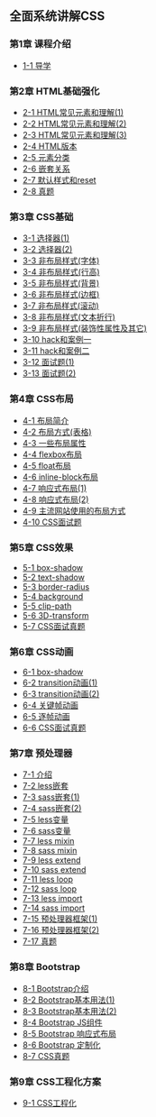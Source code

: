 ## 全面系统讲解CSS

### 第1章 课程介绍 ###
- [1-1 导学](chapter-01.md#1-1-导学)

### 第2章 HTML基础强化 ###
- [2-1 HTML常见元素和理解(1)](chapter-02.md#2-1-HTML常见元素和理解(1))
- [2-2 HTML常见元素和理解(2)](chapter-02.md#2-2-HTML常见元素和理解(2))
- [2-3 HTML常见元素和理解(3)](chapter-02.md#2-3-HTML常见元素和理解(3))
- [2-4 HTML版本](chapter-02.md#2-4-HTML版本)
- [2-5 元素分类](chapter-02.md#2-5-元素分类)
- [2-6 嵌套关系](chapter-02.md#2-6-嵌套关系)
- [2-7 默认样式和reset](chapter-02.md#2-7-默认样式和reset)
- [2-8 真题](chapter-02.md#2-8-真题)

### 第3章 CSS基础 ###
- [3-1 选择器(1)](chapter-03.md#3-1-选择器(1))
- [3-2 选择器(2)](chapter-03.md#3-2-选择器(2))
- [3-3 非布局样式(字体)](chapter-03.md#3-3-非布局样式(字体))
- [3-4 非布局样式(行高)](chapter-03.md#3-4-非布局样式(行高))
- [3-5 非布局样式(背景)](chapter-03.md#3-5-非布局样式(背景))
- [3-6 非布局样式(边框)](chapter-03.md#3-6-非布局样式(边框))
- [3-7 非布局样式(滚动)](chapter-03.md#3-7-非布局样式(滚动))
- [3-8 非布局样式(文本折行)](chapter-03.md#3-8-非布局样式(文本折行))
- [3-9 非布局样式(装饰性属性及其它)](chapter-03.md#3-9-非布局样式(装饰性属性及其它))
- [3-10 hack和案例一](chapter-03.md#3-10-hack和案例一)
- [3-11 hack和案例二](chapter-03.md#3-11-hack和案例二)
- [3-12 面试题(1)](chapter-03.md#3-12-面试题(1))
- [3-13 面试题(2)](chapter-03.md#3-13-面试题(2))

### 第4章 CSS布局 ###
- [4-1 布局简介](chapter-04.md#4-1-布局简介)
- [4-2 布局方式(表格)](chapter-04.md#4-2-布局方式(表格))
- [4-3 一些布局属性](chapter-04.md#4-3-一些布局属性)
- [4-4 flexbox布局](chapter-04.md#4-4-flexbox布局)
- [4-5 float布局](chapter-04.md#4-5-float布局)
- [4-6 inline-block布局](chapter-04.md#4-6-inline-block布局)
- [4-7 响应式布局(1)](chapter-04.md#4-7-响应式布局(1))
- [4-8 响应式布局(2)](chapter-04.md#4-8-响应式布局(2))
- [4-9 主流网站使用的布局方式](chapter-04.md#4-9-主流网站使用的布局方式)
- [4-10 CSS面试题](chapter-04.md#4-10-CSS面试题)

### 第5章 CSS效果 ###
- [5-1 box-shadow](chapter-05.md#5-1-box-shadow)
- [5-2 text-shadow](chapter-05.md#5-2-text-shadow)
- [5-3 border-radius](chapter-05.md#5-3-border-radius)
- [5-4 background](chapter-05.md#5-4-background)
- [5-5 clip-path](chapter-05.md#5-5-clip-path)
- [5-6 3D-transform](chapter-05.md#5-6-3D-transform)
- [5-7 CSS面试真题](chapter-05.md#5-7-CSS面试真题)

### 第6章 CSS动画 ###
- [6-1 box-shadow](chapter-06.md#6-1-box-shadow)
- [6-2 transition动画(1)](chapter-06.md#6-2-transition动画(1))
- [6-3 transition动画(2)](chapter-06.md#6-3-transition动画(2))
- [6-4 关键帧动画](chapter-06.md#6-4-关键帧动画)
- [6-5 逐帧动画](chapter-06.md#6-5-逐帧动画)
- [6-6 CSS面试真题](chapter-06.md#6-6-CSS面试真题)

### 第7章 预处理器 ###
- [7-1 介绍](chapter-07.md#7-1-介绍)
- [7-2 less嵌套](chapter-07.md#7-2-less嵌套)
- [7-3 sass嵌套(1)](chapter-07.md#7-3-sass嵌套(1))
- [7-4 sass嵌套(2)](chapter-07.md#7-4-sass嵌套(2))
- [7-5 less变量](chapter-07.md#7-5-less变量)
- [7-6 sass变量](chapter-07.md#7-6-sass变量)
- [7-7 less mixin](chapter-07.md#7-7-less-mixin)
- [7-8 sass mixin](chapter-07.md#7-8-sass-mixin)
- [7-9 less extend](chapter-07.md#7-9-less-extend)
- [7-10 sass extend](chapter-07.md#7-10-sass-extend)
- [7-11 less loop](chapter-07.md#7-11-less-loop)
- [7-12 sass loop](chapter-07.md#7-12-sass-loop)
- [7-13 less import](chapter-07.md#7-13-less-import)
- [7-14 sass import](chapter-07.md#7-14-sass-import)
- [7-15 预处理器框架(1)](chapter-07.md#7-15-预处理器框架(1))
- [7-16 预处理器框架(2)](chapter-07.md#7-16-预处理器框架(2))
- [7-17 真题](chapter-07.md#7-17-真题)

### 第8章 Bootstrap ###
- [8-1 Bootstrap介绍](chapter-08.md#8-1-Bootstrap介绍)
- [8-2 Bootstrap基本用法(1)](chapter-08.md#8-2-Bootstrap基本用法(1))
- [8-3 Bootstrap基本用法(2)](chapter-08.md#8-3-Bootstrap基本用法(2))
- [8-4 Bootstrap JS组件](chapter-08.md#8-4-Bootstrap-JS组件)
- [8-5 Bootstrap 响应式布局](chapter-08.md#8-5-Bootstrap-响应式布局)
- [8-6 Bootstrap 定制化](chapter-08.md#8-6-Bootstrap-定制化)
- [8-7 CSS真题](chapter-08.md#8-7-CSS真题)

### 第9章 CSS工程化方案 ###
- [9-1 CSS工程化](chapter-09.md#9-1-PostCSS介绍)